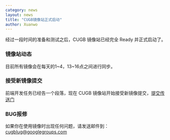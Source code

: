```yaml
---
category: news
layout: news
title: "CUGB镜像站正式启动"
author: Xuanwo
---
```


经过一段时间的准备和测试之后，CUGB 镜像站已经完全 Ready 并正式启动了。


### 镜像站动态

目前所有镜像会在每天的1~4，13~16点之间进行同步。

### 接受新镜像提交

前端开发任务已经告一个段落，现在 CUGB 镜像站开始接受新镜像提交，[提交传送门](http://git.cugbteam.org/cugblug/mirror-add/issues)

### BUG报修

如果你在使用镜像时出现任何问题，请发送邮件到： cugblug@googlegroups.com 